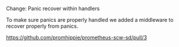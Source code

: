 Change: Panic recover within handlers

To make sure panics are properly handled we added a middleware to recover
properly from panics.

https://github.com/promhippie/prometheus-scw-sd/pull/3
